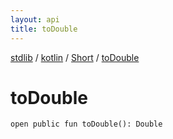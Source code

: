 ```yaml
---
layout: api
title: toDouble
---
```

[stdlib](../../index.html) / [kotlin](../index.html) / [Short](index.html) / [toDouble](toDouble.html)

# toDouble

```
open public fun toDouble(): Double
```
